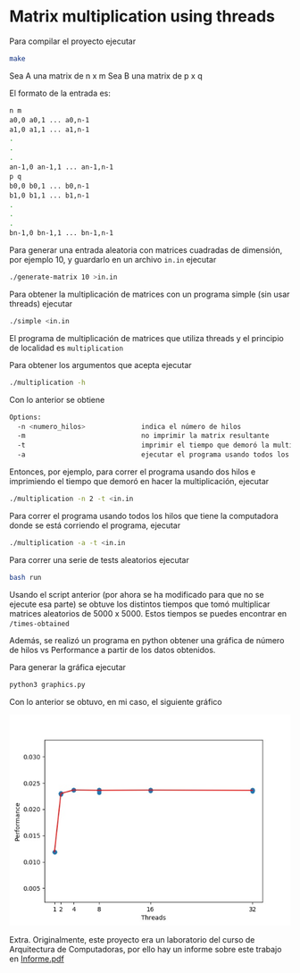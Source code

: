 # Matrix multiplication using threads

Para compilar el proyecto ejecutar
```bash
make
```

Sea A una matrix de n x m
Sea B una matrix de p x q

El formato de la entrada es:
```bash
n m
a0,0 a0,1 ... a0,n-1
a1,0 a1,1 ... a1,n-1
.
.
.
an-1,0 an-1,1 ... an-1,n-1
p q
b0,0 b0,1 ... b0,n-1
b1,0 b1,1 ... b1,n-1
.
.
.
bn-1,0 bn-1,1 ... bn-1,n-1
```

Para generar una entrada aleatoria con matrices cuadradas de dimensión, por ejemplo 10, y guardarlo en un archivo `in.in` ejecutar
```bash
./generate-matrix 10 >in.in
```

Para obtener la multiplicación de matrices con un programa simple (sin usar threads) ejecutar
```bash
./simple <in.in
```

El programa de multiplicación de matrices que utiliza threads y el principio de localidad es `multiplication`

Para obtener los argumentos que acepta ejecutar

```bash
./multiplication -h
```

Con lo anterior se obtiene

```bash
Options:
  -n <numero_hilos>              indica el número de hilos
  -m                             no imprimir la matrix resultante
  -t                             imprimir el tiempo que demoró la multiplicación
  -a                             ejecutar el programa usando todos los hilos de la máquina

```

Entonces, por ejemplo, para correr el programa usando dos hilos e imprimiendo el tiempo que demoró en hacer la multiplicación, ejecutar
```bash
./multiplication -n 2 -t <in.in
```

Para correr el programa usando todos los hilos que tiene la computadora donde se está corriendo el programa, ejecutar
```bash
./multiplication -a -t <in.in
```

Para correr una serie de tests aleatorios ejecutar
```bash
bash run
```

Usando el script anterior (por ahora se ha modificado para que no se ejecute esa parte) se obtuve los distintos tiempos que tomó multiplicar matrices aleatorios de
5000 x 5000. Estos tiempos se puedes encontrar en `/times-obtained`

Además, se realizó un programa en python obtener una gráfica de número de hilos vs Performance a partir de los datos obtenidos.

Para generar la gráfica ejecutar
```bash
python3 graphics.py
```

Con lo anterior se obtuvo, en mi caso, el siguiente gráfico

![](./graphics.jpg)

Extra. Originalmente, este proyecto era un laboratorio del curso de Arquitectura de Computadoras, por ello hay un informe sobre este trabajo en [Informe.pdf](./Informe.pdf)
